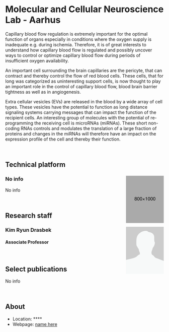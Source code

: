 [//]: # (Title/laboratory name)
[//]: # (How to edit: Write your title after "#")
# Molecular and Cellular Neuroscience Lab - Aarhus

[//]: # (Laboratory text)
[//]: # (How to edit: Write a short description below this)
Capillary blood flow regulation is extremely important for the optimal function of organs especially in conditions where the oxygen supply is inadequate e.g. during ischemia. Therefore, it is of great interests to understand how capillary blood flow is regulated and possibly uncover ways to control or optimize capillary blood flow during periods of insufficient oxygen availability.

An important cell surrounding the brain capillaries are the pericyte, that can contract and thereby control the flow of red blood cells. These cells, that for long was categorized as uninteresting support cells, is now thought to play an important role in the control of capillary blood flow, blood brain barrier tightness as well as in angiogenesis.

Extra cellular vesicles (EVs) are released in the blood by a wide array of cell types. These vesicles have the potential to function as long distance signaling systems carrying messages that can impact the function of the recipient cells. An interesting group of molecules with the potential of re-programming the receiving cell is microRNAs (miRNAs). These short non-coding RNAs controls and modulates the translation of a large fraction of proteins and changes in the miRNAs will therefore have an impact on the expression profile of the cell and thereby their function.


[//]: # (Layout - Linebreak \(Do not remove\)) 
<br /> 




[//]: # (Subtitle/technical platform - Try to keep consistent with other groups/descriptions.)
## Technical platform

[//]: # (Apparatus name)
[//]: # (How to edit: Write name of apparatus after "###" and edit image by altering the path after "img scr=". Do not edit align or height.)
### No info <img src="graphics/placeholder.png" align="right" height="150"/>

[//]: # (Apparatus description)
[//]: # (How to edit: Write description of method below this) 
No info



[//]: # (Layout - Linebreak \(Do not remove\)) 
<br />




[//]: # (Subtitle/research staff - Try to keep consistent with other groups/descriptions.)
## Research staff

[//]: # (Person name)
[//]: # (How to edit: Write person name after "###". Write location of image after "img scr=". Do not edit align, height or width.)
###  Kim Ryun Drasbek <img src="graphics/placeholder_staff.png" align="right" height="150" width="120"/>

[//]: # (Person title)
[//]: # (How to edit: Write title of person after "####".) 
#### Associate Professor

[//]: # (Person description)
[//]: # (How to edit: Write description of person below this) 

<br />




[//]: # (Subtitle/Publications - Try to keep consistent with other groups/descriptions.)
[//]: # (How to edit: Write article name within [] and link within \(\). Use APA biblography/reference style.) 
## Select publications
No info


[//]: # (Layout - Linebreak \(Do not remove\)) 
<br />





[//]: # (Subtitle/About - Try to keep consistent with other groups/descriptions.)
[//]: # (How to edit: Write appropriate info after the "*".) 
## About
* Location: ****
* Webpage: [name here](www.example.dk)

